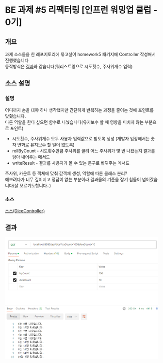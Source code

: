 # BE 과제 #5 리팩터링 [인프런 워밍업 클럽 - 0기]

## 개요
과제 소스들을 한 레포지토리에 묶고싶어 homework5 패키지에 Controller 작성해서 진행했습니다  
동작방식은 [결과](#결과)와 같습니다(쿼리스트링으로 시도횟수, 주사위개수 입력)

## 소스 설명
### 설명
어디까지 손을 대야 하나 생각했지만 간단하게 반복하는 과정을 줄이는 것에 포인트를 맞췄습니다.  
다른 역할을 한다 싶으면 함수로 나눴습니다(유지보수 할 때 영향을 미치지 않는 부분으로 포인트)  
- 시도횟수, 주사위개수 모두 사용자 입력값으로 받도록 생성 (개발자 입장에서는 숫자 변화로 유지보수 할 일이 없도록)
- rollByCount - 시도횟수만큼 주사위를 굴려 어느 주사위가 몇 번 나왔는지 결과를 담아 내어주는 메서드
- writeResult - 결과를 사용자가 볼 수 있는 문구로 바꿔주는 메서드

주사위, 카운트 등 객체에 맞춰 값객체 생성, 역할에 따른 클래스 분리?  
해보려다가 너무 깊어지고 정답이 없는 부분이라 결과물의 기준을 잡기 힘들어 넘어갔습니다(잘 모르기도합니다..)

### 소스
[소스(DiceController)](./DiceController.java)

## 결과
![img.png](image/img.png)